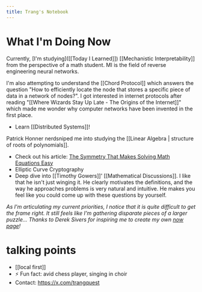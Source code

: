 ```yaml
---
title: Trang's Notebook
---
```

# What I'm Doing Now

Currently, [I'm studying]([[Today I Learned]]) [[Mechanistic Interpretability]] from the perspective of a math student. MI is the field of reverse engineering neural networks.

I'm also attempting to understand the [[Chord Protocol]] which answers the question "How to efficiently locate the node that stores a specific piece of data in a network of nodes?". I got interested in internet protocols after reading "[[Where Wizards Stay Up Late - The Origins of the Internet]]" which made me wonder why computer networks have been invented in the first place.
- Learn [[Distributed Systems]]!

Patrick Honner nerdsniped me into studying the [[Linear Algebra | structure of roots of polynomials]].
- Check out his article: [The Symmetry That Makes Solving Math Equations Easy](https://www.quantamagazine.org/the-symmetry-that-makes-solving-math-equations-easy-20230324/)
- Elliptic Curve Cryptography
- Deep dive into [[Timothy Gowers]]' [[Mathematical Discussions]]. I like that he isn't just winging it. He clearly motivates the definitions, and the way he approaches problems is very natural and intuitive. He makes you feel like you could come up with these questions by yourself.

*As I'm articulating my current priorities, I notice that it is quite difficult to get the frame right. It still feels like I'm gathering disparate pieces of a larger puzzle... Thanks to Derek Sivers for inspiring me to create my own [now page](https://nownownow.com/about)!*
# talking points

-  [[local first]]
- ⚡ Fun fact: avid chess player, singing in choir
- Contact: https://x.com/trangquest
